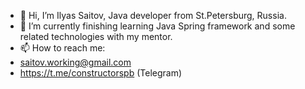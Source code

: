 - 👋 Hi, I’m Ilyas Saitov, Java developer from St.Petersburg, Russia.
- 🌱 I’m currently finishing learning Java Spring framework and some related technologies with my mentor.
- 📫 How to reach me:
- saitov.working@gmail.com
- https://t.me/constructorspb (Telegram)
